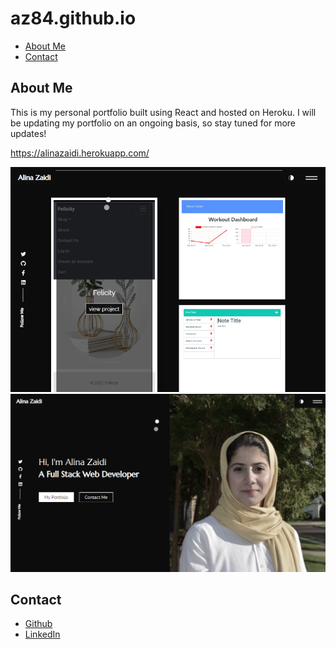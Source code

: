 # az84.github.io

* [About Me](#AboutMe)
* [Contact](#Contact)

## About Me

This is my personal portfolio built using React and hosted on Heroku. I will be updating my portfolio on an ongoing basis, so stay tuned for more updates!

https://alinazaidi.herokuapp.com/

<img width="556" alt="Screen Shot 2019-06-19 at 5 26 59 PM" src="src\assets\images\ScreenShot.PNG">
<img width="556" alt="Screen Shot 2019-06-19 at 5 26 59 PM" src="src\assets\images\ScreenShot2.PNG">

## Contact
- [Github](https://github.com/az84)
- [LinkedIn](https://www.linkedin.com/in/alina-z-092703199/)
